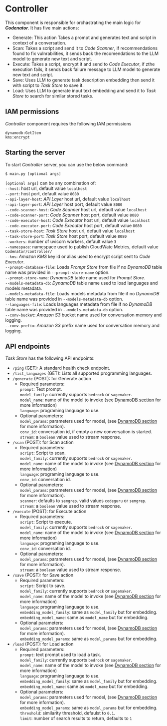 # Controller
This component is responsible for orchastrating the main logic for ***Codenator***. It has five main actions:
- Generate: This action Takes a prompt and generates text and script in context of a conversation.
- Scan: Takes a script and send it to *Code Scanner*, if recommendations found to fix vulnrabilities, it sends back the recomendations to the LLM model to generate new text and script.
- Execute: Takes a script, encrypt it and send to *Code Executor*, if zthe execution fails, it sends back failure message to LLM model to generate new text and script.
- Save: Uses LLM to generate task description embedding then send it with script to *Task Store* to save it.
- Load: Uses LLM to generate input text embedding and send it to *Task Store* to search for similar stored tasks.

## IAM permissions
*Controller* component requires the following IAM permissions 

```
dynamodb:GetItem
kms:encrypt
```

## Starting the server
To start *Controller* server, you can use the below command:
```
$ main.py [optional args]
```

`[optional args]` can be any combination of:<br>
`--host`: host url, default value `localhost`<br>
`--port`: host port, default value `8080`<br>
`--api-layer-host`: *API Layer* host url, default value `localhost`<br>
`--api-layer-port`: *API Layer* host port, default value `8080`<br>
`--code-scanner-host`: *Code Scanner* host url, default value `localhost`<br>
`--code-scanner-port`: *Code Scanner* host port, default value `8080`<br>
`--code-executor-host`: *Code Executor* host url, default value `localhost`<br>
`--code-executor-port`: *Code Executor* host port, default value `8080`<br>
`--task-store-host`: *Task Store* host url, default value `localhost`<br>
`--task-store-port`: *Task Store* host port, default value `8080`<br>
`--workers`: number of uvicorn workers, default value `3`<br>
`--namespace`: namespace used to publish CloudWatc Metrics, default value `Codenator/controller/`<br>
`--kms`: *Amazon KMS* key id or alias used to encrypt script sent to *Code Executor*.<br>
`--prompt-database-file`: Loads *Prompt Store* from file if no *DynamoDB* table name was provided in `--prompt-store-name` option.<br>
`--prompt-store-name`: *DynamoDB* table name used for *Prompt Store*.<br>
`--models-metadata-db`: *DynamoDB* table name used to load languages and models metadata.<br>
`--models-metadata-file`: Loads models metadata from file if no *DynamoDB* table name was provided in `--models-metadata-db` option.<br>
`--languages-file`: Loads languages metadata from file if no *DynamoDB* table name was provided in `--models-metadata-db` option.<br>
`--conv-bucket`: *Amazon S3* bucket name used for conversation memory and logging.<br>
`--conv-prefix`: *Amazon S3* prefix name used for conversation memory and logging.<br>

## API endpoints

*Task Store* has the following API endpoints:
- `/ping` (GET): A standard health check endpoint.
- `/list_languages` (GET): Lists all supported programming languages.
- `/generate` (POST): for Generate action
    - Required parameters:<br>
    `prompt`: Text prompt.<br>
    `model_family`: currently supports `bedrock` or `sagemaker`.<br>
    `model_name`: name of the model to invoke (see [DynamoDB section](../api_layer/README.md#DynamoDB-schema) for more information)<br>
    `language`: programing language to use.<br>
    - Optional parameters:<br>
    `model_params`: parameters used for model, (see [DynamoDB section](../api_layer/README.md#DynamoDB-schema) for more information).<br>
    `conv_id`: conversation id, if empty a new conversation is started.<br>
    `stream`: a `boolean` value used to stream response.
- `/scan` (POST): for Scan action
    - Required parameters:<br>
    `script`: Script to scan.<br>
    `model_family`: currently supports `bedrock` or `sagemaker`.<br>
    `model_name`: name of the model to invoke (see [DynamoDB section](../api_layer/README.md#DynamoDB-schema) for more information)<br>
    `language`: programing language to use.<br>
    `conv_id`: conversation id.<br>
    - Optional parameters:<br>
    `model_params`: parameters used for model, (see [DynamoDB section](../api_layer/README.md#DynamoDB-schema) for more information).<br>
    `scanner`: defaults to `semgrep`. valid values `codeguru` or `semgrep`.<br>
    `stream`: a `boolean` value used to stream response.
- `/execute` (POST): for Execute action
    - Required parameters:<br>
    `script`: Script to execute.<br>
    `model_family`: currently supports `bedrock` or `sagemaker`.<br>
    `model_name`: name of the model to invoke (see [DynamoDB section](../api_layer/README.md#DynamoDB-schema) for more information)<br>
    `language`: programing language to use.<br>
    `conv_id`: conversation id.<br>
    - Optional parameters:<br>
    `model_params`: parameters used for model, (see [DynamoDB section](../api_layer/README.md#DynamoDB-schema) for more information).<br>
    `stream`: a `boolean` value used to stream response.
- `/save` (POST): for Save action
    - Required parameters:<br>
    `script`: Script to save.<br>
    `model_family`: currently supports `bedrock` or `sagemaker`.<br>
    `model_name`: name of the model to invoke (see [DynamoDB section](../api_layer/README.md#DynamoDB-schema) for more information)<br>
    `language`: programing language to use.<br>
    `embedding_model_family`: same as `model_family` but for embedding.<br>
    `embedding_model_name`: same as `model_name` but for embedding.<br>
    - Optional parameters:<br>
    `model_params`: parameters used for model, (see [DynamoDB section](../api_layer/README.md#DynamoDB-schema) for more information).<br>
    `embedding_model_params`: same as `model_params` but for embedding.<br>
- `/load` (POST): for Load action
    - Required parameters:<br>
    `prompt`: text prompt used to load a task.<br>
    `model_family`: currently supports `bedrock` or `sagemaker`.<br>
    `model_name`: name of the model to invoke (see [DynamoDB section](../api_layer/README.md#DynamoDB-schema) for more information)<br>
    `language`: programing language to use.<br>
    `embedding_model_family`: same as `model_family` but for embedding.<br>
    `embedding_model_name`: same as `model_name` but for embedding.<br>
    - Optional parameters:<br>
    `model_params`: parameters used for model, (see [DynamoDB section](../api_layer/README.md#DynamoDB-schema) for more information).<br>
    `embedding_model_params`: same as `model_params` but for embedding.<br>
    `threshold`: similarity threshold, defaulst to `0.1`.<br>
    `limit`: number of search results to return, defaults to `1`
